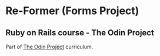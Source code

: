 # Re-Former (Forms Project)
## Ruby on Rails course - The Odin Project

Part of [The Odin Project](https://www.theodinproject.com/) curriculum.
